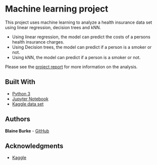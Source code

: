 # Machine learning project

This project uses machine learning to analyze a health insurance data set using linear regression, decision trees and kNN.

* Using linear regression, the model can predict the costs of a persons health insurance charges.
* Using Decision trees, the model can predict if a person is a smoker or not.
* Using kNN, the model can predict if a person is a smoker or not.

Please see the [project report](https://github.com/BurkeBlaine1999/Machine-learning-project/blob/main/doc/Report.pdf) for more information on the analysis.

## Built With

* [Python 3](https://www.python.org/downloads/)
* [Jupyter Notebook](https://jupyter.org/)
* [Kaggle data set](https://www.kaggle.com/datasets/mirichoi0218/insurance)

## Authors

**Blaine Burke** - [GitHub](https://github.com/BurkeBlaine1999)

## Acknowledgments
* [Kaggle](https://www.kaggle.com)

